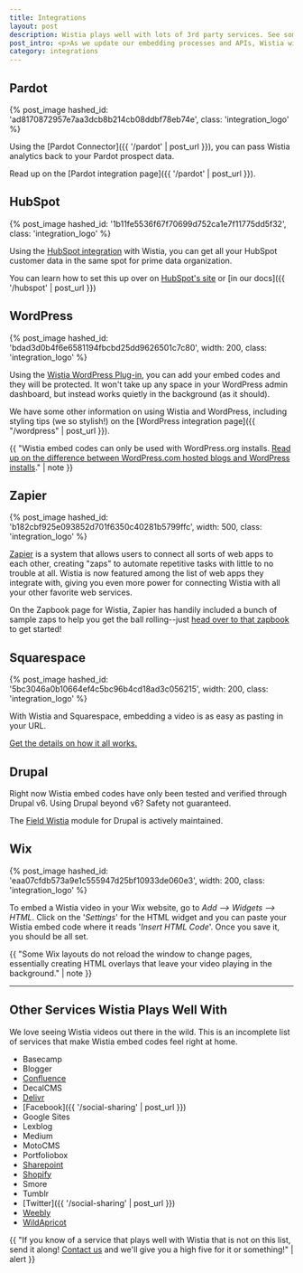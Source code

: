 ```yaml
---
title: Integrations
layout: post
description: Wistia plays well with lots of 3rd party services. See some of the best, and how to use them, in this article.
post_intro: <p>As we update our embedding processes and APIs, Wistia will get better and better at integrating with other top-notch services. On this doc page, we'll do our best to keep track of places where Wistia works out-of-the-box for embedding, and also where deeper integrations have been built out by our awesome friends.</p><p>If you currently use a service that you think rocks, and would work well with Wistia, submit your request in <a href="https://docs.google.com/a/wistia.com/forms/d/1x2Z2KUdxXKhPYpfzfQJLVq7upAnhryBWZt2Y4IUPiTs/viewform" target="_blank">this form</a>.</p>
category: integrations
---
```


## Pardot

{% post_image hashed_id: 'ad8170872957e7aa3dcb8b214cb08ddbf78eb74e', class: 'integration_logo' %}

Using the [Pardot Connector]({{ '/pardot' | post_url }}), you can pass Wistia
analytics back to your Pardot prospect data.

Read up on the [Pardot integration page]({{ '/pardot' | post_url }}).

## HubSpot

{% post_image hashed_id: '1b11fe5536f67f70699d752ca1e7f11775dd5f32', class: 'integration_logo' %}

Using the [HubSpot integration](http://knowledge.hubspot.com/how-to-integrate-hubspot-and-wistia) with Wistia, you can get all your HubSpot customer data in the same spot for prime data organization.

You can learn how to set this up over on [HubSpot's site](http://knowledge.hubspot.com/how-to-integrate-hubspot-and-wistia) or [in our docs]({{ '/hubspot' | post_url }})

## WordPress

{% post_image hashed_id: 'bdad3d0b4f6e6581194fbcbd25dd9626501c7c80', width: 200, class: 'integration_logo' %}

Using the [Wistia WordPress Plug-in](http://wordpress.org/extend/plugins/wistia-wordpress-oembed-plugin), you can add your embed codes and they will be protected. It won't take up any space in your WordPress admin dashboard, but instead works quietly in the background (as it should).

We have some other information on using Wistia and WordPress, including styling tips (we so stylish!) on the [WordPress integration page]({{ "/wordpress" | post_url }}).

{{ "Wistia embed codes can only be used with WordPress.org installs. <a href='http://en.support.wordpress.com/com-vs-org'>Read up on the difference between WordPress.com hosted blogs and WordPress installs</a>." | note }}

## Zapier

{% post_image hashed_id: 'b182cbf925e093852d701f6350c40281b5799ffc', width: 500, class: 'integration_logo' %}

[Zapier](https://zapier.com/how-it-works/) is a system that allows users to connect all sorts of web apps to each other, creating "zaps" to automate repetitive tasks with little to no trouble at all. Wistia is now featured among the list of web apps they integrate with, giving you even more power for connecting Wistia with all your other favorite web services.

On the Zapbook page for Wistia, Zapier has handily included a bunch of sample zaps to help you get the ball rolling--just [head over to that zapbook](https://zapier.com/zapbook/wistia/) to get started!

## Squarespace

{% post_image hashed_id: '5bc3046a0b10664ef4c5bc96b4cd18ad3c056215', width: 200, class: 'integration_logo' %}

With Wistia and Squarespace, embedding a video is as easy as pasting in your URL.

<a href="{{ '/squarespace' | post_url }}">Get the details on how it all works.</a>

## Drupal

Right now Wistia embed codes have only been tested and verified through Drupal v6. Using Drupal beyond v6? Safety not guaranteed.

The [Field Wistia](https://www.drupal.org/project/field_wistia) module for Drupal is actively maintained.

## Wix

{% post_image hashed_id: 'eaa07cfdb573a9e1c555947d25bf10933de060e3', width: 200, class: 'integration_logo' %}

To embed a Wistia video in your Wix website, go to *Add --> Widgets --> HTML*. Click on the '*Settings*' for the HTML widget and you can paste your Wistia embed code where it reads '*Insert HTML Code*'. Once you save it, you should be all set.

{{ "Some Wix layouts do not reload the window to change pages, essentially creating HTML overlays that leave your video playing in the background." | note }}

---

## Other Services Wistia Plays Well With

We love seeing Wistia videos out there in the wild. This is an incomplete list of services that make Wistia embed codes feel right at home.

* Basecamp
* Blogger
* [Confluence](https://answers.atlassian.com/questions/251000/how-can-i-embed-a-wistia-hosted-video-to-my-confluence-page)
* DecalCMS
* [Delivr](http://blog.delivr.com/post/87004293105/delivr-adds-support-for-wistia-video-hosting-platform)
* [Facebook]({{ '/social-sharing' | post_url }})
* Google Sites
* Lexblog
* Medium
* MotoCMS
* Portfoliobox
* [Sharepoint](http://office.microsoft.com/en-us/office365-sharepoint-online-enterprise-help/embed-video-on-a-public-website-page-HA102828149.aspx)
* [Shopify](http://docs.shopify.com/manual/configuration/store-customization/embed-video)
* Smore
* Tumblr
* [Twitter]({{ '/social-sharing' | post_url }})
* [Weebly](http://kb.weebly.com/embed-audio-and-video.html)
* [WildApricot](http://help.wildapricot.com/display/DOC/Adding+video+clips)

{{ "If you know of a service that plays well with Wistia that is not on this list, send it along! [Contact us](http://wistia.com/support/contact) and we'll give you a high five for it or something!" | alert }}
